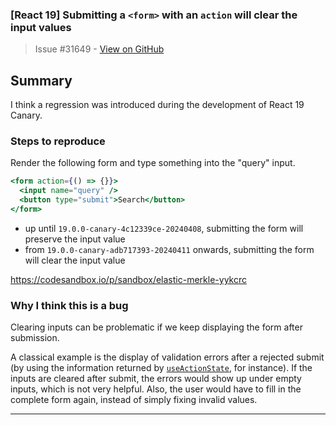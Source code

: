 ### [React 19] Submitting a `<form>` with an `action` will clear the input values

> Issue #31649 - [View on GitHub](https://github.com/facebook/react/issues/31649)

## Summary

I think a regression was introduced during the development of React 19 Canary.

### Steps to reproduce

Render the following form and type something into the "query" input.

```jsx
<form action={() => {}}>
  <input name="query" />
  <button type="submit">Search</button>
</form>
```
 - up until `19.0.0-canary-4c12339ce-20240408`, submitting the form will preserve the input value
 - from `19.0.0-canary-adb717393-20240411` onwards, submitting the form will clear the input value

https://codesandbox.io/p/sandbox/elastic-merkle-yykcrc

### Why I think this is a bug

Clearing inputs can be problematic if we keep displaying the form after submission.

A classical example is the display of validation errors after a rejected submit (by using the information returned by [`useActionState`](https://react.dev/reference/react/useActionState#using-information-returned-by-a-form-action), for instance). If the inputs are cleared after submit, the errors would show up under empty inputs, which is not very helpful. Also, the user would have to fill in the complete form again, instead of simply fixing invalid values.

---

